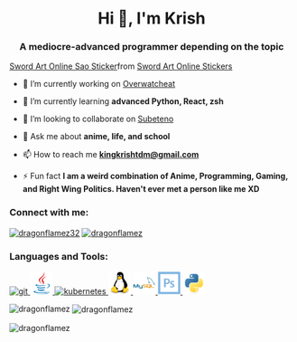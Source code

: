 <h1 align="center">Hi 👋, I'm Krish</h1>
<h3 align="center">A mediocre-advanced programmer depending on the topic</h3>
<div class="tenor-gif-embed" data-postid="15669264" data-share-method="host" data-aspect-ratio="1.01587" data-width="100%"><a href="https://tenor.com/view/sword-art-online-sao-anime-kirito-kazuto-kirigaya-gif-15669264">Sword Art Online Sao Sticker</a>from <a href="https://tenor.com/search/sword+art+online-stickers">Sword Art Online Stickers</a></div> <script type="text/javascript" async src="https://tenor.com/embed.js"></script>

- 🔭 I’m currently working on [Overwatcheat](https://github.com/DragonFlamez/Overwatcheat)

- 🌱 I’m currently learning **advanced Python, React, zsh**

- 👯 I’m looking to collaborate on [Subeteno](https://github.com/DragonFlamez/Subeteno)

- 💬 Ask me about **anime, life, and school**

- 📫 How to reach me **kingkrishtdm@gmail.com**

- ⚡ Fun fact **I am a weird combination of Anime, Programming, Gaming, and Right Wing Politics. Haven't ever met a person like me XD**

<h3 align="left">Connect with me:</h3>
<p align="left">
<a href="https://twitter.com/dragonflamez32" target="blank"><img align="center" src="https://raw.githubusercontent.com/rahuldkjain/github-profile-readme-generator/master/src/images/icons/Social/twitter.svg" alt="dragonflamez32" height="30" width="40" /></a>
<a href="https://www.youtube.com/c/dragonflamez" target="blank"><img align="center" src="https://raw.githubusercontent.com/rahuldkjain/github-profile-readme-generator/master/src/images/icons/Social/youtube.svg" alt="dragonflamez" height="30" width="40" /></a>
</p>

<h3 align="left">Languages and Tools:</h3>
<p align="left"> <a href="https://git-scm.com/" target="_blank" rel="noreferrer"> <img src="https://www.vectorlogo.zone/logos/git-scm/git-scm-icon.svg" alt="git" width="40" height="40"/> </a> <a href="https://www.java.com" target="_blank" rel="noreferrer"> <img src="https://raw.githubusercontent.com/devicons/devicon/master/icons/java/java-original.svg" alt="java" width="40" height="40"/> </a> <a href="https://kubernetes.io" target="_blank" rel="noreferrer"> <img src="https://www.vectorlogo.zone/logos/kubernetes/kubernetes-icon.svg" alt="kubernetes" width="40" height="40"/> </a> <a href="https://www.linux.org/" target="_blank" rel="noreferrer"> <img src="https://raw.githubusercontent.com/devicons/devicon/master/icons/linux/linux-original.svg" alt="linux" width="40" height="40"/> </a> <a href="https://www.mysql.com/" target="_blank" rel="noreferrer"> <img src="https://raw.githubusercontent.com/devicons/devicon/master/icons/mysql/mysql-original-wordmark.svg" alt="mysql" width="40" height="40"/> </a> <a href="https://www.photoshop.com/en" target="_blank" rel="noreferrer"> <img src="https://raw.githubusercontent.com/devicons/devicon/master/icons/photoshop/photoshop-line.svg" alt="photoshop" width="40" height="40"/> </a> <a href="https://www.python.org" target="_blank" rel="noreferrer"> <img src="https://raw.githubusercontent.com/devicons/devicon/master/icons/python/python-original.svg" alt="python" width="40" height="40"/> </a> </p>

<p><img align="left" src="https://github-readme-stats.vercel.app/api/top-langs?username=dragonflamez&show_icons=true&theme=tokyonight&locale=en&layout=compact" alt="dragonflamez" /></p>

<p>&nbsp;<img align="center" src="https://github-readme-stats.vercel.app/api?username=dragonflamez&show_icons=true&theme=tokyonight&locale=en" alt="dragonflamez" /></p>

<p><img align="center" src="https://github-readme-streak-stats.herokuapp.com/?user=dragonflamez&theme=dark" alt="dragonflamez" /></p>

